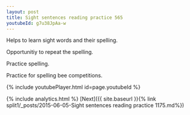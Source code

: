```yaml
---
layout: post
title: Sight sentences reading practice 565
youtubeId: g7u38JpAa-w
---
```

 
 
Helps to learn sight words and their spelling.

Opportunitiy to repeat the spelling. 

Practice spelling. 
 
Practice for spelling bee competitions. 
 
{% include youtubePlayer.html id=page.youtubeId %}
 
 
{% include analytics.html %} 
[Next]({{ site.baseurl }}{% link  split1/_posts/2015-06-05-Sight sentences reading practice 1175.md%})
 
